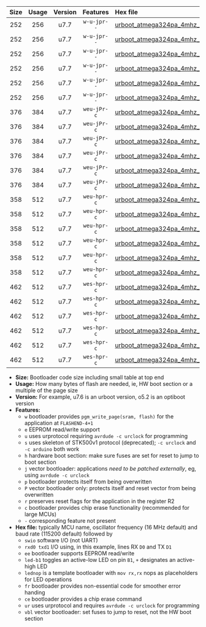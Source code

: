 |Size|Usage|Version|Features|Hex file|
|:-:|:-:|:-:|:-:|:--|
|252|256|u7.7|`w-u-jpr--`|[urboot_atmega324pa_4mhz_57600bps_swio_rxd0_txd1_led+b0_ur_vbl.hex](https://raw.githubusercontent.com/stefanrueger/urboot.hex/main/mcus/atmega324pa/fcpu_4mhz/57600_bps/urboot_atmega324pa_4mhz_57600bps_swio_rxd0_txd1_led+b0_ur_vbl.hex)|
|252|256|u7.7|`w-u-jpr--`|[urboot_atmega324pa_4mhz_57600bps_swio_rxd0_txd1_led+b7_ur_vbl.hex](https://raw.githubusercontent.com/stefanrueger/urboot.hex/main/mcus/atmega324pa/fcpu_4mhz/57600_bps/urboot_atmega324pa_4mhz_57600bps_swio_rxd0_txd1_led+b7_ur_vbl.hex)|
|252|256|u7.7|`w-u-jpr--`|[urboot_atmega324pa_4mhz_57600bps_swio_rxd0_txd1_lednop_ur_vbl.hex](https://raw.githubusercontent.com/stefanrueger/urboot.hex/main/mcus/atmega324pa/fcpu_4mhz/57600_bps/urboot_atmega324pa_4mhz_57600bps_swio_rxd0_txd1_lednop_ur_vbl.hex)|
|252|256|u7.7|`w-u-jpr--`|[urboot_atmega324pa_4mhz_57600bps_swio_rxd2_txd3_led+b0_ur_vbl.hex](https://raw.githubusercontent.com/stefanrueger/urboot.hex/main/mcus/atmega324pa/fcpu_4mhz/57600_bps/urboot_atmega324pa_4mhz_57600bps_swio_rxd2_txd3_led+b0_ur_vbl.hex)|
|252|256|u7.7|`w-u-jpr--`|[urboot_atmega324pa_4mhz_57600bps_swio_rxd2_txd3_led+b7_ur_vbl.hex](https://raw.githubusercontent.com/stefanrueger/urboot.hex/main/mcus/atmega324pa/fcpu_4mhz/57600_bps/urboot_atmega324pa_4mhz_57600bps_swio_rxd2_txd3_led+b7_ur_vbl.hex)|
|252|256|u7.7|`w-u-jpr--`|[urboot_atmega324pa_4mhz_57600bps_swio_rxd2_txd3_lednop_ur_vbl.hex](https://raw.githubusercontent.com/stefanrueger/urboot.hex/main/mcus/atmega324pa/fcpu_4mhz/57600_bps/urboot_atmega324pa_4mhz_57600bps_swio_rxd2_txd3_lednop_ur_vbl.hex)|
|376|384|u7.7|`weu-jPr-c`|[urboot_atmega324pa_4mhz_57600bps_swio_rxd0_txd1_ee_led+b0_fr_ce_ur_vbl.hex](https://raw.githubusercontent.com/stefanrueger/urboot.hex/main/mcus/atmega324pa/fcpu_4mhz/57600_bps/urboot_atmega324pa_4mhz_57600bps_swio_rxd0_txd1_ee_led+b0_fr_ce_ur_vbl.hex)|
|376|384|u7.7|`weu-jPr-c`|[urboot_atmega324pa_4mhz_57600bps_swio_rxd0_txd1_ee_led+b7_fr_ce_ur_vbl.hex](https://raw.githubusercontent.com/stefanrueger/urboot.hex/main/mcus/atmega324pa/fcpu_4mhz/57600_bps/urboot_atmega324pa_4mhz_57600bps_swio_rxd0_txd1_ee_led+b7_fr_ce_ur_vbl.hex)|
|376|384|u7.7|`weu-jPr-c`|[urboot_atmega324pa_4mhz_57600bps_swio_rxd0_txd1_ee_lednop_fr_ce_ur_vbl.hex](https://raw.githubusercontent.com/stefanrueger/urboot.hex/main/mcus/atmega324pa/fcpu_4mhz/57600_bps/urboot_atmega324pa_4mhz_57600bps_swio_rxd0_txd1_ee_lednop_fr_ce_ur_vbl.hex)|
|376|384|u7.7|`weu-jPr-c`|[urboot_atmega324pa_4mhz_57600bps_swio_rxd2_txd3_ee_led+b0_fr_ce_ur_vbl.hex](https://raw.githubusercontent.com/stefanrueger/urboot.hex/main/mcus/atmega324pa/fcpu_4mhz/57600_bps/urboot_atmega324pa_4mhz_57600bps_swio_rxd2_txd3_ee_led+b0_fr_ce_ur_vbl.hex)|
|376|384|u7.7|`weu-jPr-c`|[urboot_atmega324pa_4mhz_57600bps_swio_rxd2_txd3_ee_led+b7_fr_ce_ur_vbl.hex](https://raw.githubusercontent.com/stefanrueger/urboot.hex/main/mcus/atmega324pa/fcpu_4mhz/57600_bps/urboot_atmega324pa_4mhz_57600bps_swio_rxd2_txd3_ee_led+b7_fr_ce_ur_vbl.hex)|
|376|384|u7.7|`weu-jPr-c`|[urboot_atmega324pa_4mhz_57600bps_swio_rxd2_txd3_ee_lednop_fr_ce_ur_vbl.hex](https://raw.githubusercontent.com/stefanrueger/urboot.hex/main/mcus/atmega324pa/fcpu_4mhz/57600_bps/urboot_atmega324pa_4mhz_57600bps_swio_rxd2_txd3_ee_lednop_fr_ce_ur_vbl.hex)|
|358|512|u7.7|`weu-hpr-c`|[urboot_atmega324pa_4mhz_57600bps_swio_rxd0_txd1_ee_led+b0_fr_ce_ur.hex](https://raw.githubusercontent.com/stefanrueger/urboot.hex/main/mcus/atmega324pa/fcpu_4mhz/57600_bps/urboot_atmega324pa_4mhz_57600bps_swio_rxd0_txd1_ee_led+b0_fr_ce_ur.hex)|
|358|512|u7.7|`weu-hpr-c`|[urboot_atmega324pa_4mhz_57600bps_swio_rxd0_txd1_ee_led+b7_fr_ce_ur.hex](https://raw.githubusercontent.com/stefanrueger/urboot.hex/main/mcus/atmega324pa/fcpu_4mhz/57600_bps/urboot_atmega324pa_4mhz_57600bps_swio_rxd0_txd1_ee_led+b7_fr_ce_ur.hex)|
|358|512|u7.7|`weu-hpr-c`|[urboot_atmega324pa_4mhz_57600bps_swio_rxd0_txd1_ee_lednop_fr_ce_ur.hex](https://raw.githubusercontent.com/stefanrueger/urboot.hex/main/mcus/atmega324pa/fcpu_4mhz/57600_bps/urboot_atmega324pa_4mhz_57600bps_swio_rxd0_txd1_ee_lednop_fr_ce_ur.hex)|
|358|512|u7.7|`weu-hpr-c`|[urboot_atmega324pa_4mhz_57600bps_swio_rxd2_txd3_ee_led+b0_fr_ce_ur.hex](https://raw.githubusercontent.com/stefanrueger/urboot.hex/main/mcus/atmega324pa/fcpu_4mhz/57600_bps/urboot_atmega324pa_4mhz_57600bps_swio_rxd2_txd3_ee_led+b0_fr_ce_ur.hex)|
|358|512|u7.7|`weu-hpr-c`|[urboot_atmega324pa_4mhz_57600bps_swio_rxd2_txd3_ee_led+b7_fr_ce_ur.hex](https://raw.githubusercontent.com/stefanrueger/urboot.hex/main/mcus/atmega324pa/fcpu_4mhz/57600_bps/urboot_atmega324pa_4mhz_57600bps_swio_rxd2_txd3_ee_led+b7_fr_ce_ur.hex)|
|358|512|u7.7|`weu-hpr-c`|[urboot_atmega324pa_4mhz_57600bps_swio_rxd2_txd3_ee_lednop_fr_ce_ur.hex](https://raw.githubusercontent.com/stefanrueger/urboot.hex/main/mcus/atmega324pa/fcpu_4mhz/57600_bps/urboot_atmega324pa_4mhz_57600bps_swio_rxd2_txd3_ee_lednop_fr_ce_ur.hex)|
|462|512|u7.7|`wes-hpr-c`|[urboot_atmega324pa_4mhz_57600bps_swio_rxd0_txd1_ee_led+b0_fr_ce.hex](https://raw.githubusercontent.com/stefanrueger/urboot.hex/main/mcus/atmega324pa/fcpu_4mhz/57600_bps/urboot_atmega324pa_4mhz_57600bps_swio_rxd0_txd1_ee_led+b0_fr_ce.hex)|
|462|512|u7.7|`wes-hpr-c`|[urboot_atmega324pa_4mhz_57600bps_swio_rxd0_txd1_ee_led+b7_fr_ce.hex](https://raw.githubusercontent.com/stefanrueger/urboot.hex/main/mcus/atmega324pa/fcpu_4mhz/57600_bps/urboot_atmega324pa_4mhz_57600bps_swio_rxd0_txd1_ee_led+b7_fr_ce.hex)|
|462|512|u7.7|`wes-hpr-c`|[urboot_atmega324pa_4mhz_57600bps_swio_rxd0_txd1_ee_lednop_fr_ce.hex](https://raw.githubusercontent.com/stefanrueger/urboot.hex/main/mcus/atmega324pa/fcpu_4mhz/57600_bps/urboot_atmega324pa_4mhz_57600bps_swio_rxd0_txd1_ee_lednop_fr_ce.hex)|
|462|512|u7.7|`wes-hpr-c`|[urboot_atmega324pa_4mhz_57600bps_swio_rxd2_txd3_ee_led+b0_fr_ce.hex](https://raw.githubusercontent.com/stefanrueger/urboot.hex/main/mcus/atmega324pa/fcpu_4mhz/57600_bps/urboot_atmega324pa_4mhz_57600bps_swio_rxd2_txd3_ee_led+b0_fr_ce.hex)|
|462|512|u7.7|`wes-hpr-c`|[urboot_atmega324pa_4mhz_57600bps_swio_rxd2_txd3_ee_led+b7_fr_ce.hex](https://raw.githubusercontent.com/stefanrueger/urboot.hex/main/mcus/atmega324pa/fcpu_4mhz/57600_bps/urboot_atmega324pa_4mhz_57600bps_swio_rxd2_txd3_ee_led+b7_fr_ce.hex)|
|462|512|u7.7|`wes-hpr-c`|[urboot_atmega324pa_4mhz_57600bps_swio_rxd2_txd3_ee_lednop_fr_ce.hex](https://raw.githubusercontent.com/stefanrueger/urboot.hex/main/mcus/atmega324pa/fcpu_4mhz/57600_bps/urboot_atmega324pa_4mhz_57600bps_swio_rxd2_txd3_ee_lednop_fr_ce.hex)|

- **Size:** Bootloader code size including small table at top end
- **Usage:** How many bytes of flash are needed, ie, HW boot section or a multiple of the page size
- **Version:** For example, u7.6 is an urboot version, o5.2 is an optiboot version
- **Features:**
  + `w` bootloader provides `pgm_write_page(sram, flash)` for the application at `FLASHEND-4+1`
  + `e` EEPROM read/write support
  + `u` uses urprotocol requiring `avrdude -c urclock` for programming
  + `s` uses skeleton of STK500v1 protocol (deprecated); `-c urclock` and `-c arduino` both work
  + `h` hardware boot section: make sure fuses are set for reset to jump to boot section
  + `j` vector bootloader: applications *need to be patched externally*, eg, using `avrdude -c urclock`
  + `p` bootloader protects itself from being overwritten
  + `P` vector bootloader only: protects itself and reset vector from being overwritten
  + `r` preserves reset flags for the application in the register R2
  + `c` bootloader provides chip erase functionality (recommended for large MCUs)
  + `-` corresponding feature not present
- **Hex file:** typically MCU name, oscillator frequency (16 MHz default) and baud rate (115200 default) followed by
  + `swio` software I/O (not UART)
  + `rxd0 txd1` I/O using, in this example, lines RX `D0` and TX `D1`
  + `ee` bootloader supports EEPROM read/write
  + `led-b1` toggles an active-low LED on pin `B1`, `+` designates an active-high LED
  + `lednop` is a template bootloader with `mov rx,rx` nops as placeholders for LED operations
  + `fr` bootloader provides non-essential code for smoother error handing
  + `ce` bootloader provides a chip erase command
  + `ur` uses urprotocol and requires `avrdude -c urclock` for programming
  + `vbl` vector bootloader: set fuses to jump to reset, not the HW boot section
